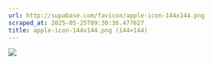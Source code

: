 ```yaml
---
url: http://supabase.com/favicon/apple-icon-144x144.png
scraped_at: 2025-05-25T09:30:36.477627
title: apple-icon-144x144.png (144×144)
---
```


![](https://supabase.com/favicon/apple-icon-144x144.png)

